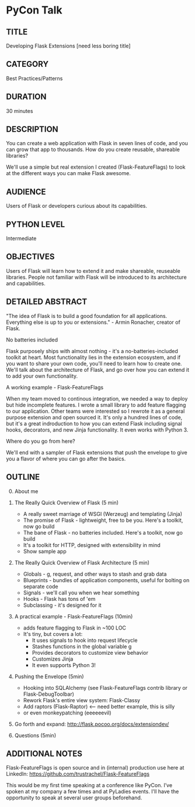 PyCon Talk 
==========

TITLE
------
Developing Flask Extensions [need less boring title]

CATEGORY
---------

Best Practices/Patterns

DURATION
--------

30 minutes

DESCRIPTION
-----------

You can create a web application with Flask in seven lines of code, and you can grow that app to thousands. How do you create reusable, shareable libraries? 

We'll use a simple but real extension I created (Flask-FeatureFlags) to look at the different ways you can make Flask awesome.

AUDIENCE
--------
Users of Flask or developers curious about its capabilities. 

PYTHON LEVEL
------------

Intermediate

OBJECTIVES
----------

Users of Flask will learn how to extend it and make shareable, reuseable libraries. People not familiar with Flask will be introduced to its architecture and capabilities. 

DETAILED ABSTRACT
-----------------

"The idea of Flask is to build a good foundation for all applications. Everything else is up to you or extensions." - Armin Ronacher, creator of Flask. 

No batteries included

Flask purposely ships with almost nothing - it's a no-batteries-included toolkit at heart. Most functionality lies in the extension ecosystem, and if you want to share your own code, you'll need to learn how to create one. We'll talk about the architecture of Flask, and go over how you can extend it to add your own functionality. 

A working example - Flask-FeatureFlags 

When my team moved to continous integration, we needed a way to deploy but hide incomplete features. I wrote a small library to add feature flagging to our application. Other teams were interested so I rewrote it as a general purpose extension and open sourced it.  It's only a hundred lines of code, but it's a great indroduction to how you can extend Flask including signal hooks, decorators, and new Jinja functionality. It even works with Python 3.

Where do you go from here?

We'll end with a sampler of Flask extensions that push the envelope to give you a flavor of where you can go after the basics.

OUTLINE
-------

0. About me

1. The Really Quick Overview of Flask (5 min) 
	* A really sweet marriage of WSGI (Werzeug) and templating (Jinja)
 	* The promise of Flask - lightweight, free to be you.  Here's a toolkit, now go build
	* The bane of Flask - no batteries included. Here's a toolkit, now go build
	* It's a toolkit for HTTP, designed with extensibility in mind 
	* Show sample app

2. The Really Quick Overview of Flask Architecture (5 min)
	* Globals - g, request, and other ways to stash and grab data
	* Blueprints - bundles of application components, useful for bolting on separate code
	* Signals - we'll call you when we hear something
	* Hooks - Flask has tons of 'em
	* Subclassing - it's designed for it

3. A practical example - Flask-FeatureFlags (10min) 
	* adds feature flagging to Flask in ~100 LOC
	* It's tiny, but covers a lot:
		- It uses signals to hook into request lifecycle
		- Stashes functions in the global variable g
		- Provides decorators to customize view behavior
		- Customizes Jinja
		- It even supports Python 3!

4. Pushing the Envelope (5min)
	* Hooking into SQLAlchemy (see Flask-FeatureFlags contrib library or Flask-DebugToolbar)
	* Rework Flask's entire view system: Flask-Classy
	* Add raptors (Flask-Raptor) <-- need better example, this is silly
	* or even monkeypatching (eeeeeevil)

5. Go forth and expand: http://flask.pocoo.org/docs/extensiondev/

6. Questions (5min)

ADDITIONAL NOTES
-----------------

Flask-FeatureFlags is open source and in (internal) production use here at LinkedIn: https://github.com/trustrachel/Flask-FeatureFlags

This would be my first time speaking at a conference like PyCon. I’ve spoken at my company a few times and at PyLadies events. I'll have the opportunity to speak at several user groups beforehand.
